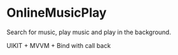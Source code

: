 # OnlineMusicPlay

Search for music, play music and play in the background.

UIKIT + MVVM + Bind with call back

